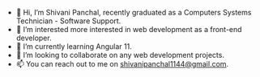 - 👋 Hi, I’m Shivani Panchal, recently graduated as a Computers Systems Technician - Software Support.
- 👀 I’m interested more interested in web development as a front-end developer.
- 🌱 I’m currently learning Angular 11.
- 💞️ I’m looking to collaborate on any web development projects.
- 📫 You can reach out to me on shivanipanchal1144@gmail.com.

<!---
shivani1144/shivani1144 is a ✨ special ✨ repository because its `README.md` (this file) appears on your GitHub profile.
You can click the Preview link to take a look at your changes.
--->

